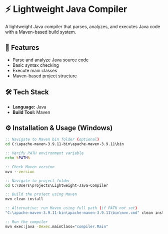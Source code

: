 # ⚡ Lightweight Java Compiler

A lightweight Java compiler that parses, analyzes, and executes Java code with a Maven-based build system.

## 🚀 Features
- Parse and analyze Java source code
- Basic syntax checking
- Execute main classes
- Maven-based project structure

## 🛠️ Tech Stack
- **Language:** Java
- **Build Tool:** Maven

## ⚙️ Installation & Usage (Windows)
```cmd
:: Navigate to Maven bin folder (optional)
cd C:\apache-maven-3.9.11-bin\apache-maven-3.9.11\bin

:: Verify PATH environment variable
echo %PATH%

:: Check Maven version
mvn --version

:: Navigate to project folder
cd C:\Users\projects\Lightweight-Java-Compiler

:: Build the project using Maven
mvn clean install

:: Alternative: run Maven using full path (if PATH not set)
"C:\apache-maven-3.9.11-bin\apache-maven-3.9.11\bin\mvn.cmd" clean install

:: Run the compiler
mvn exec:java -Dexec.mainClass="compiler.Main"
